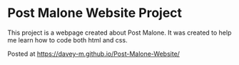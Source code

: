 # Post Malone Website Project

This project is a webpage created about Post Malone. It was created to help me learn how to code both html and css.

Posted at https://davey-m.github.io/Post-Malone-Website/
